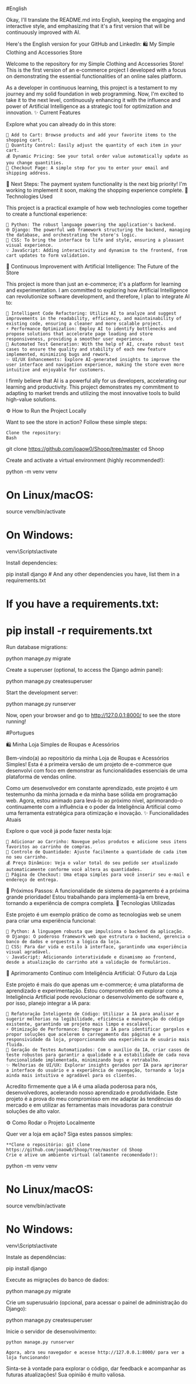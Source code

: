 #English

Okay, I'll translate the README.md into English, keeping the engaging and interactive style, and emphasizing that it's a first version that will be continuously improved with AI.

Here's the English version for your GitHub and LinkedIn:
🛍️ My Simple Clothing and Accessories Store

Welcome to the repository for my Simple Clothing and Accessories Store! This is the first version of an e-commerce project I developed with a focus on demonstrating the essential functionalities of an online sales platform.

As a developer in continuous learning, this project is a testament to my journey and my solid foundation in web programming. Now, I'm excited to take it to the next level, continuously enhancing it with the influence and power of Artificial Intelligence as a strategic tool for optimization and innovation.
✨ Current Features

Explore what you can already do in this store:

    🛒 Add to Cart: Browse products and add your favorite items to the shopping cart.
    🔢 Quantity Control: Easily adjust the quantity of each item in your cart.
    💰 Dynamic Pricing: See your total order value automatically update as you change quantities.
    📝 Checkout Page: A simple step for you to enter your email and shipping address.

🚧 Next Steps: The payment system functionality is the next big priority! I'm working to implement it soon, making the shopping experience complete.
🚀 Technologies Used

This project is a practical example of how web technologies come together to create a functional experience:

    🐍 Python: The robust language powering the application's backend.
    🌐 Django: The powerful web framework structuring the backend, managing the database, and orchestrating the store's logic.
    🎨 CSS: To bring the interface to life and style, ensuring a pleasant visual experience.
    💡 JavaScript: Adding interactivity and dynamism to the frontend, from cart updates to form validation.

🧠 Continuous Improvement with Artificial Intelligence: The Future of the Store

This project is more than just an e-commerce; it's a platform for learning and experimentation. I am committed to exploring how Artificial Intelligence can revolutionize software development, and therefore, I plan to integrate AI to:

    🧹 Intelligent Code Refactoring: Utilize AI to analyze and suggest improvements in the readability, efficiency, and maintainability of existing code, ensuring a cleaner and more scalable project.
    ⚡ Performance Optimization: Employ AI to identify bottlenecks and propose solutions that accelerate page loading and store responsiveness, providing a smoother user experience.
    🧪 Automated Test Generation: With the help of AI, create robust test cases to ensure the quality and stability of each new feature implemented, minimizing bugs and rework.
    ✨ UI/UX Enhancements: Explore AI-generated insights to improve the user interface and navigation experience, making the store even more intuitive and enjoyable for customers.

I firmly believe that AI is a powerful ally for us developers, accelerating our learning and productivity. This project demonstrates my commitment to adapting to market trends and utilizing the most innovative tools to build high-value solutions.  

⚙️ How to Run the Project Locally

Want to see the store in action? Follow these simple steps:

    Clone the repository:
    Bash

git clone https://github.com/joaow0/Shoop/tree/master
cd Shoop

Create and activate a virtual environment (highly recommended!):


python -m venv venv
# On Linux/macOS:
source venv/bin/activate
# On Windows:
venv\Scripts\activate

Install dependencies:


pip install django # And any other dependencies you have, list them in a requirements.txt
# If you have a requirements.txt:
# pip install -r requirements.txt

Run database migrations:


python manage.py migrate

Create a superuser (optional, to access the Django admin panel):


python manage.py createsuperuser

Start the development server:


python manage.py runserver

Now, open your browser and go to http://127.0.0.1:8000/ to see the store running!



#Portugues

🛍️ Minha Loja Simples de Roupas e Acessórios

Bem-vindo(a) ao repositório da minha Loja de Roupas e Acessórios Simples! Esta é a primeira versão de um projeto de e-commerce que desenvolvi com foco em demonstrar as funcionalidades essenciais de uma plataforma de vendas online.

Como um desenvolvedor em constante aprendizado, este projeto é um testemunho da minha jornada e da minha base sólida em programação web. Agora, estou animado para levá-lo ao próximo nível, aprimorando-o continuamente com a influência e o poder da Inteligência Artificial como uma ferramenta estratégica para otimização e inovação.
✨ Funcionalidades Atuais

Explore o que você já pode fazer nesta loja:

    🛒 Adicionar ao Carrinho: Navegue pelos produtos e adicione seus itens favoritos ao carrinho de compras.
    🔢 Controle de Quantidade: Ajuste facilmente a quantidade de cada item no seu carrinho.
    💰 Preço Dinâmico: Veja o valor total do seu pedido ser atualizado automaticamente conforme você altera as quantidades.
    📝 Página de Checkout: Uma etapa simples para você inserir seu e-mail e endereço de entrega.

🚧 Próximos Passos: A funcionalidade de sistema de pagamento é a próxima grande prioridade! Estou trabalhando para implementá-la em breve, tornando a experiência de compra completa.
🚀 Tecnologias Utilizadas

Este projeto é um exemplo prático de como as tecnologias web se unem para criar uma experiência funcional:

    🐍 Python: A linguagem robusta que impulsiona o backend da aplicação.
    🌐 Django: O poderoso framework web que estrutura o backend, gerencia o banco de dados e orquestra a lógica da loja.
    🎨 CSS: Para dar vida e estilo à interface, garantindo uma experiência visual agradável.
    💡 JavaScript: Adicionando interatividade e dinamismo ao frontend, desde a atualização do carrinho até a validação de formulários.

🧠 Aprimoramento Contínuo com Inteligência Artificial: O Futuro da Loja

Este projeto é mais do que apenas um e-commerce; é uma plataforma de aprendizado e experimentação. Estou comprometido em explorar como a Inteligência Artificial pode revolucionar o desenvolvimento de software e, por isso, planejo integrar a IA para:

    🧹 Refatoração Inteligente de Código: Utilizar a IA para analisar e sugerir melhorias na legibilidade, eficiência e manutenção do código existente, garantindo um projeto mais limpo e escalável.
    ⚡ Otimização de Performance: Empregar a IA para identificar gargalos e propor soluções que acelerem o carregamento das páginas e a responsividade da loja, proporcionando uma experiência de usuário mais fluida.
    🧪 Geração de Testes Automatizados: Com o auxílio da IA, criar casos de teste robustos para garantir a qualidade e a estabilidade de cada nova funcionalidade implementada, minimizando bugs e retrabalho.
    ✨ Melhorias de UI/UX: Explorar insights gerados por IA para aprimorar a interface do usuário e a experiência de navegação, tornando a loja ainda mais intuitiva e agradável para os clientes.

Acredito firmemente que a IA é uma aliada poderosa para nós, desenvolvedores, acelerando nosso aprendizado e produtividade. Este projeto é a prova do meu compromisso em me adaptar às tendências do mercado e em utilizar as ferramentas mais inovadoras para construir soluções de alto valor.  

⚙️ Como Rodar o Projeto Localmente

Quer ver a loja em ação? Siga estes passos simples:

    **Clone o repositório: git clone https://github.com/joaow0/Shoop/tree/master cd Shoop
    Crie e ative um ambiente virtual (altamente recomendado!):
   

python -m venv venv
# No Linux/macOS:
source venv/bin/activate
# No Windows:
venv\Scripts\activate

Instale as dependências:


pip install django

Execute as migrações do banco de dados:


python manage.py migrate

Crie um superusuário (opcional, para acessar o painel de administração do Django):


python manage.py createsuperuser

Inicie o servidor de desenvolvimento:


    python manage.py runserver

    Agora, abra seu navegador e acesse http://127.0.0.1:8000/ para ver a loja funcionando!

Sinta-se à vontade para explorar o código, dar feedback e acompanhar as futuras atualizações! Sua opinião é muito valiosa.
